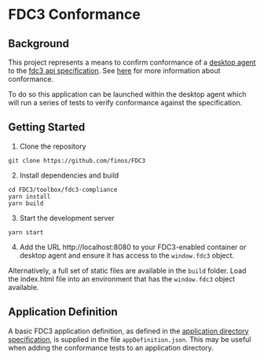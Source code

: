 # FDC3 Conformance

## Background
This project represents a means to confirm conformance of a [desktop agent](https://fdc3.finos.org/docs/api/ref/DesktopAgent) to the [fdc3 api specification](https://fdc3.finos.org/docs/api/spec). See [here](https://fdc3.finos.org/docs/fdc3-compliance) for more information about conformance. 

To do so this application can be launched within the desktop agent which will run a series of tests to verify conformance against the specification.

## Getting Started

1. Clone the repository

`git clone https://github.com/finos/FDC3`

2. Install dependencies and build

~~~
cd FDC3/toolbox/fdc3-compliance
yarn install
yarn build
~~~

3. Start the development server

`yarn start`

4. Add the URL http://localhost:8080 to your FDC3-enabled container or desktop agent and ensure it has access to the `window.fdc3` object.

Alternatively, a full set of static files are available in the `build` folder. Load the index.html file into an environment that has the `window.fdc3` object available.

## Application Definition

A basic FDC3 application definition, as defined in the [application directory specification](https://fdc3.finos.org/schemas/1.2/app-directory#tag/Application), is supplied in the file `appDefinition.json`. This may be useful when adding the conformance tests to an application directory.
